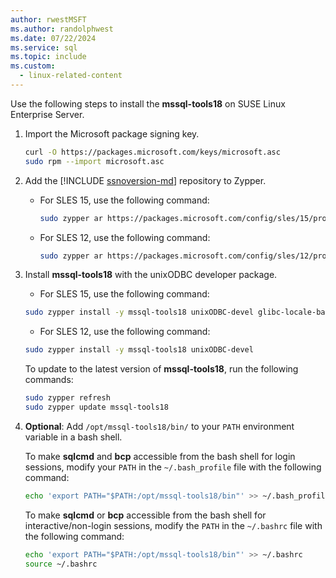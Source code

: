 ```yaml
---
author: rwestMSFT
ms.author: randolphwest
ms.date: 07/22/2024
ms.service: sql
ms.topic: include
ms.custom:
  - linux-related-content
---
```

<a id="SLES"></a>

Use the following steps to install the **mssql-tools18** on SUSE Linux Enterprise Server.

1. Import the Microsoft package signing key.

   ```bash
   curl -O https://packages.microsoft.com/keys/microsoft.asc
   sudo rpm --import microsoft.asc
   ```

1. Add the [!INCLUDE [ssnoversion-md](../../includes/ssnoversion-md.md)] repository to Zypper.

   - For SLES 15, use the following command:

     ```bash
     sudo zypper ar https://packages.microsoft.com/config/sles/15/prod.repo
     ```

   - For SLES 12, use the following command:

     ```bash
     sudo zypper ar https://packages.microsoft.com/config/sles/12/prod.repo
     ```

1. Install **mssql-tools18** with the unixODBC developer package.

   - For SLES 15, use the following command:

   ```bash
   sudo zypper install -y mssql-tools18 unixODBC-devel glibc-locale-base
   ```

   - For SLES 12, use the following command:

   ```bash
   sudo zypper install -y mssql-tools18 unixODBC-devel
   ```

   To update to the latest version of **mssql-tools18**, run the following commands:

   ```bash
   sudo zypper refresh
   sudo zypper update mssql-tools18
   ```

1. **Optional**: Add `/opt/mssql-tools18/bin/` to your `PATH` environment variable in a bash shell.

   To make **sqlcmd** and **bcp** accessible from the bash shell for login sessions, modify your `PATH` in the `~/.bash_profile` file with the following command:

   ```bash
   echo 'export PATH="$PATH:/opt/mssql-tools18/bin"' >> ~/.bash_profile
   ```

   To make **sqlcmd** or **bcp** accessible from the bash shell for interactive/non-login sessions, modify the `PATH` in the `~/.bashrc` file with the following command:

   ```bash
   echo 'export PATH="$PATH:/opt/mssql-tools18/bin"' >> ~/.bashrc
   source ~/.bashrc
   ```

